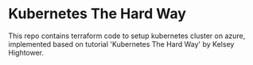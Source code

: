 # Kubernetes The Hard Way

This repo contains terraform code to setup kubernetes cluster on azure, implemented based on tutorial 'Kubernetes The Hard Way' by Kelsey Hightower.
